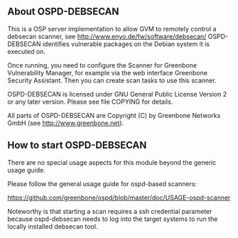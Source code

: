 About OSPD-DEBSECAN
-------------------

This is a OSP server implementation to allow GVM to remotely control
a debsecan scanner, see http://www.enyo.de/fw/software/debsecan/
OSPD-DEBSECAN identifies vulnerable packages on the Debian system it is
executed on.

Once running, you need to configure the Scanner for Greenbone Vulnerability
Manager, for example via the web interface Greenbone Security Assistant.
Then you can create scan tasks to use this scanner.

OSPD-DEBSECAN is licensed under GNU General Public License Version 2 or
any later version.  Please see file COPYING for details.

All parts of OSPD-DEBSECAN are Copyright (C) by Greenbone Networks GmbH
(see http://www.greenbone.net).


How to start OSPD-DEBSECAN
--------------------------

There are no special usage aspects for this module
beyond the generic usage guide.

Please follow the general usage guide for ospd-based scanners:

  https://github.com/greenbone/ospd/blob/master/doc/USAGE-ospd-scanner

Noteworthy is that starting a scan requires a ssh credential parameter because
ospd-debsecan needs to log into the target systems to run the locally installed
debsecan tool.
